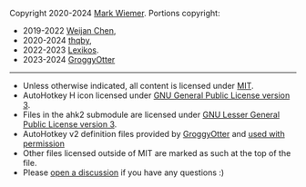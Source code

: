 Copyright 2020-2024 [Mark Wiemer](https://markwiemer.com).
Portions copyright:

-   2019-2022 [Weijan Chen](https://github.com/cweijan/autohotkey-plus),
-   2020-2024 [thqby](https://github.com/thqby/vscode-autohotkey2-lsp),
-   2022-2023 [Lexikos](https://github.com/Lexikos/vscode-auto-select).
-   2023-2024 [GroggyOtter](https://github.com/GroggyOtter/ahkv2_definition_rewrite)

---

-   Unless otherwise indicated, all content is licensed under [MIT](https://opensource.org/license/MIT).
-   AutoHotkey H icon licensed under [GNU General Public License version 3](https://opensource.org/license/gpl-3-0).
-   Files in the ahk2 submodule are licensed under [GNU Lesser General Public License version 3](https://opensource.org/license/lgpl-3-0).
-   AutoHotkey v2 definition files provided by [GroggyOtter](https://github.com/GroggyOtter/ahkv2_definition_rewrite) and [used with permission](https://github.com/GroggyOtter/ahkv2_definition_rewrite/issues/8)
-   Other files licensed outside of MIT are marked as such at the top of the file.
-   Please [open a discussion](https://github.com/mark-wiemer/ahkpp/discussions/new?category=q-a) if you have any questions :)
